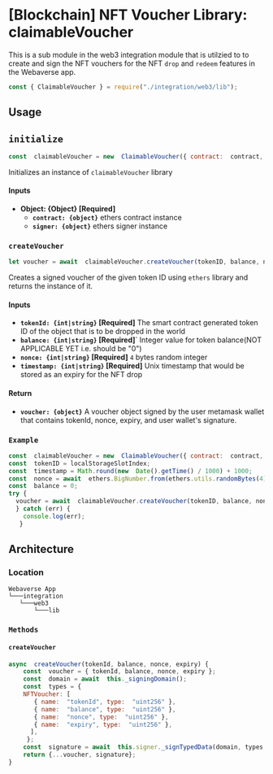 

# [Blockchain] NFT Voucher Library: claimableVoucher

This is a sub module in the web3 integration module that is utilzied to to create and sign the NFT vouchers for the NFT `drop` and `redeem` features in the Webaverse app.

```js
const { ClaimableVoucher } = require("./integration/web3/lib");
```

## Usage

## `initialize`

```js
const  claimableVoucher = new  ClaimableVoucher({ contract:  contract, signer:  signer });
```
Initializes an instance of `claimableVoucher` library
#### Inputs
* **Object: {Object} [Required]**
	* **`contract: {object}`**
	ethers contract instance
	* **`signer: {object}`**
	ethers signer instance

### `createVoucher`

```js
let voucher = await  claimableVoucher.createVoucher(tokenID, balance, nonce, timestamp);
```
Creates a signed voucher of the given token ID using `ethers` library and returns the instance of it.
#### Inputs
* **`tokenId: {int|string}` [Required]**
The smart contract generated token ID of the object that is to be dropped in the world
* **`balance: {int|string}` [Required]**`
Integer value for token balance(NOT APPLICABLE YET i.e. should be "0")
* **`nonce: {int|string}` [Required]**
`4` bytes random integer
* **`timestamp: {int|string}` [Required]**
Unix timestamp that would be stored as an expiry for the NFT drop

#### Return
* **`voucher: {object}`**
A voucher object signed by the user metamask wallet that contains tokenId, nonce, expiry, and user wallet's signature.

### `Example`

```js
const  claimableVoucher = new  ClaimableVoucher({ contract:  contract, signer:  signer });
const  tokenID = localStorageSlotIndex;
const  timestamp = Math.round(new  Date().getTime() / 1000) + 1000;
const  nonce = await  ethers.BigNumber.from(ethers.utils.randomBytes(4)).toNumber();
const  balance = 0;
try {
  voucher = await  claimableVoucher.createVoucher(tokenID, balance, nonce, timestamp);
  } catch (err) {
    console.log(err);
   }
```

## Architecture

### Location

```
Webaverse App
└───integration
   └───web3
       └───lib
```

### `Methods`


#### `createVoucher`

```js
async  createVoucher(tokenId, balance, nonce, expiry) {
    const  voucher = { tokenId, balance, nonce, expiry };
    const  domain = await  this._signingDomain();
    const  types = {
    NFTVoucher: [
       { name:  "tokenId", type:  "uint256" },
       { name:  "balance", type:  "uint256" },
       { name:  "nonce", type:  "uint256" },
       { name:  "expiry", type:  "uint256" },
      ],
     };
    const  signature = await  this.signer._signTypedData(domain, types, voucher);
    return {...voucher, signature};
}
```
